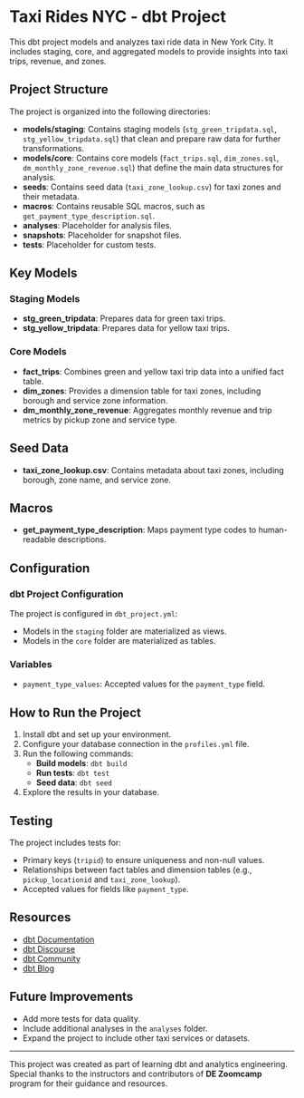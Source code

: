 # Taxi Rides NYC - dbt Project

This dbt project models and analyzes taxi ride data in New York City. It includes staging, core, and aggregated models to provide insights into taxi trips, revenue, and zones.

## Project Structure

The project is organized into the following directories:

- **models/staging**: Contains staging models (`stg_green_tripdata.sql`, `stg_yellow_tripdata.sql`) that clean and prepare raw data for further transformations.
- **models/core**: Contains core models (`fact_trips.sql`, `dim_zones.sql`, `dm_monthly_zone_revenue.sql`) that define the main data structures for analysis.
- **seeds**: Contains seed data (`taxi_zone_lookup.csv`) for taxi zones and their metadata.
- **macros**: Contains reusable SQL macros, such as `get_payment_type_description.sql`.
- **analyses**: Placeholder for analysis files.
- **snapshots**: Placeholder for snapshot files.
- **tests**: Placeholder for custom tests.

## Key Models

### Staging Models
- **stg_green_tripdata**: Prepares data for green taxi trips.
- **stg_yellow_tripdata**: Prepares data for yellow taxi trips.

### Core Models
- **fact_trips**: Combines green and yellow taxi trip data into a unified fact table.
- **dim_zones**: Provides a dimension table for taxi zones, including borough and service zone information.
- **dm_monthly_zone_revenue**: Aggregates monthly revenue and trip metrics by pickup zone and service type.

## Seed Data
- **taxi_zone_lookup.csv**: Contains metadata about taxi zones, including borough, zone name, and service zone.

## Macros
- **get_payment_type_description**: Maps payment type codes to human-readable descriptions.

## Configuration

### dbt Project Configuration
The project is configured in `dbt_project.yml`:
- Models in the `staging` folder are materialized as views.
- Models in the `core` folder are materialized as tables.

### Variables
- `payment_type_values`: Accepted values for the `payment_type` field.

## How to Run the Project

1. Install dbt and set up your environment.
2. Configure your database connection in the `profiles.yml` file.
3. Run the following commands:
   - **Build models**: `dbt build`
   - **Run tests**: `dbt test`
   - **Seed data**: `dbt seed`
4. Explore the results in your database.

## Testing
The project includes tests for:
- Primary keys (`tripid`) to ensure uniqueness and non-null values.
- Relationships between fact tables and dimension tables (e.g., `pickup_locationid` and `taxi_zone_lookup`).
- Accepted values for fields like `payment_type`.

## Resources
- [dbt Documentation](https://docs.getdbt.com/docs/introduction)
- [dbt Discourse](https://discourse.getdbt.com/)
- [dbt Community](https://getdbt.com/community)
- [dbt Blog](https://blog.getdbt.com/)

## Future Improvements
- Add more tests for data quality.
- Include additional analyses in the `analyses` folder.
- Expand the project to include other taxi services or datasets.

---
This project was created as part of learning dbt and analytics engineering. Special thanks to the instructors and contributors of **DE Zoomcamp** program for their guidance and resources.